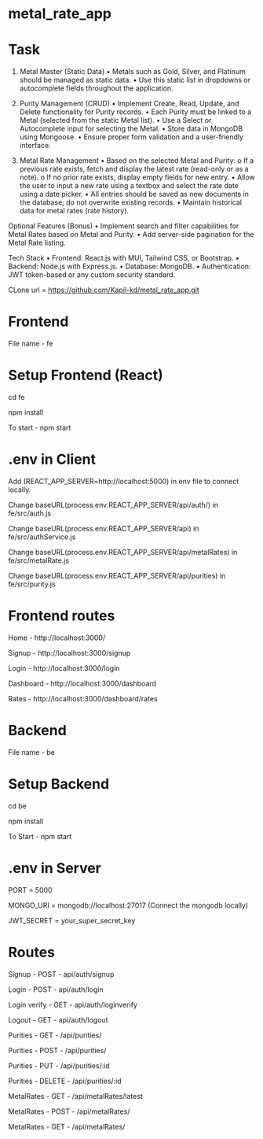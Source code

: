 # metal_rate_app

# Task
1. Metal Master (Static Data)
• Metals such as Gold, Silver, and Platinum should be managed as static data.
• Use this static list in dropdowns or autocomplete fields throughout the application.

2. Purity Management (CRUD)
• Implement Create, Read, Update, and Delete functionality for Purity records.
• Each Purity must be linked to a Metal (selected from the static Metal list).
• Use a Select or Autocomplete input for selecting the Metal.
• Store data in MongoDB using Mongoose.
• Ensure proper form validation and a user-friendly interface.

3. Metal Rate Management
• Based on the selected Metal and Purity:
o If a previous rate exists, fetch and display the latest rate (read-only or as a note).
o If no prior rate exists, display empty fields for new entry.
• Allow the user to input a new rate using a textbox and select the rate date using a date picker.
• All entries should be saved as new documents in the database; do not overwrite existing
records.
• Maintain historical data for metal rates (rate history).

Optional Features (Bonus)
• Implement search and filter capabilities for Metal Rates based on Metal and Purity.
• Add server-side pagination for the Metal Rate listing.

Tech Stack
• Frontend: React.js with MUI, Tailwind CSS, or Bootstrap.
• Backend: Node.js with Express.js.
• Database: MongoDB.
• Authentication: JWT token-based or any custom security standard.


CLone url = https://github.com/Kapil-kd/metal_rate_app.git


# Frontend

File name - fe 

# Setup Frontend (React)
cd fe

npm install

To start - npm start

# .env in Client
Add (REACT_APP_SERVER=http://localhost:5000) in env file to connect locally.

Change baseURL(process.env.REACT_APP_SERVER/api/auth/) in fe/src/auth.js 

Change baseURL(process.env.REACT_APP_SERVER/api) in fe/src/authService.js 

Change baseURL(process.env.REACT_APP_SERVER/api/metalRates) in fe/src/metalRate.js

Change baseURL(process.env.REACT_APP_SERVER/api/purities) in fe/src/purity.js 

# Frontend routes

Home - http://localhost:3000/

Signup - http://localhost:3000/signup

Login - http://localhost:3000/login

Dashboard - http://localhost:3000/dashboard

Rates - http://localhost:3000/dashboard/rates




# Backend

File name - be

# Setup Backend 
cd be

npm install

To Start - npm start

# .env in Server
PORT = 5000

MONGO_URI = mongodb://localhost:27017 (Connect the mongodb locally)

JWT_SECRET = your_super_secret_key

# Routes
Signup - POST - api/auth/signup

Login - POST - api/auth/login

Login verify - GET - api/auth/loginverify

Logout - GET - api/auth/logout 

Purities - GET - /api/purities/

Purities - POST - /api/purities/

Purities - PUT - /api/purities/:id

Purities - DELETE - /api/purities/:id

MetalRates - GET - /api/metalRates/latest

MetalRates - POST - /api/metalRates/

MetalRates - GET - /api/metalRates/





























